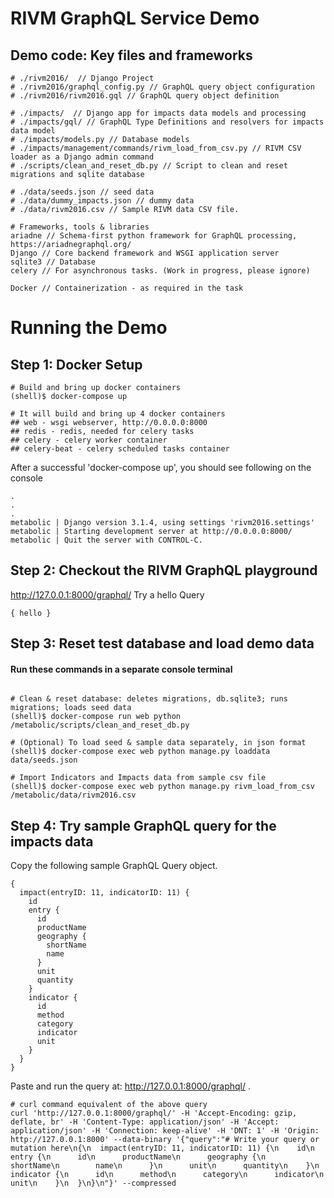 # RIVM GraphQL Service Demo

## Demo code: Key files and frameworks
```
# ./rivm2016/  // Django Project
# ./rivm2016/graphql_config.py // GraphQL query object configuration
# ./rivm2016/rivm2016.gql // GraphQL query object definition

# ./impacts/  // Django app for impacts data models and processing
# ./impacts/gql/ // GraphQL Type Definitions and resolvers for impacts data model
# ./impacts/models.py // Database models
# ./impacts/management/commands/rivm_load_from_csv.py // RIVM CSV loader as a Django admin command
# ./scripts/clean_and_reset_db.py // Script to clean and reset migrations and sqlite database 

# ./data/seeds.json // seed data
# ./data/dummy_impacts.json // dummy data
# ./data/rivm2016.csv // Sample RIVM data CSV file.

# Frameworks, tools & libraries
ariadne // Schema-first python framework for GraphQL processing, https://ariadnegraphql.org/
Django // Core backend framework and WSGI application server
sqlite3 // Database
celery // For asynchronous tasks. (Work in progress, please ignore)

Docker // Containerization - as required in the task
```
# Running the Demo
## Step 1: Docker Setup
```
# Build and bring up docker containers
(shell)$ docker-compose up

# It will build and bring up 4 docker containers
## web - wsgi webserver, http://0.0.0.0:8000
## redis - redis, needed for celery tasks
## celery - celery worker container
## celery-beat - celery scheduled tasks container

```
After a successful 'docker-compose up', you should see following on the console
 ```
.
.
.
metabolic | Django version 3.1.4, using settings 'rivm2016.settings'
metabolic | Starting development server at http://0.0.0.0:8000/
metabolic | Quit the server with CONTROL-C.
```
## Step 2: Checkout the RIVM GraphQL playground
http://127.0.0.1:8000/graphql/
Try a hello Query
```
{ hello }
```
## Step 3: Reset test database and load demo data
#### Run these commands in a separate console terminal
```

# Clean & reset database: deletes migrations, db.sqlite3; runs migrations; loads seed data
(shell)$ docker-compose run web python /metabolic/scripts/clean_and_reset_db.py

# (Optional) To load seed & sample data separately, in json format
(shell)$ docker-compose exec web python manage.py loaddata data/seeds.json

# Import Indicators and Impacts data from sample csv file
(shell)$ docker-compose exec web python manage.py rivm_load_from_csv /metabolic/data/rivm2016.csv

```

## Step 4: Try sample GraphQL query for the impacts data
Copy the following sample GraphQL Query object.
```
{
  impact(entryID: 11, indicatorID: 11) {
    id
    entry {
      id
      productName
      geography {
        shortName
        name
      }
      unit
      quantity
    }
    indicator {
      id
      method
      category
      indicator
      unit
    }
  }
}

```
Paste and run the query at: 
http://127.0.0.1:8000/graphql/ .
````
# curl command equivalent of the above query
curl 'http://127.0.0.1:8000/graphql/' -H 'Accept-Encoding: gzip, deflate, br' -H 'Content-Type: application/json' -H 'Accept: application/json' -H 'Connection: keep-alive' -H 'DNT: 1' -H 'Origin: http://127.0.0.1:8000' --data-binary '{"query":"# Write your query or mutation here\n{\n  impact(entryID: 11, indicatorID: 11) {\n    id\n    entry {\n      id\n      productName\n      geography {\n        shortName\n        name\n      }\n      unit\n      quantity\n    }\n    indicator {\n      id\n      method\n      category\n      indicator\n      unit\n    }\n  }\n}\n"}' --compressed
````
